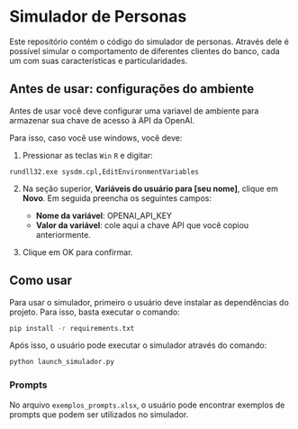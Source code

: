 # Simulador de Personas
Este repositório contém o código do simulador de personas. Através dele é possível simular o comportamento de diferentes clientes do banco, cada um com suas características e particularidades.

## Antes de usar: configurações do ambiente
Antes de usar você deve configurar uma variavel de ambiente para armazenar sua chave de acesso à API da OpenAI.

Para isso, caso você use windows, você deve: 

1. Pressionar as teclas `Win` `R` e digitar:

```
rundll32.exe sysdm.cpl,EditEnvironmentVariables
```

2. Na seção superior, **Variáveis do usuário para \[seu nome\]**, clique em **Novo**. Em seguida preencha os seguintes campos:

   - **Nome da variável**: OPENAI_API_KEY
   - **Valor da variável**: cole aqui a chave API que você copiou anteriormente.
  
3. Clique em OK para confirmar.

## Como usar
Para usar o simulador, primeiro o usuário deve instalar as dependências do projeto. Para isso, basta executar o comando:

```bash
pip install -r requirements.txt
```

Após isso, o usuário pode executar o simulador através do comando:

```bash
python launch_simulador.py
```

### Prompts
No arquivo `exemplos_prompts.xlsx`, o usuário pode encontrar exemplos de prompts que podem ser utilizados no simulador.
